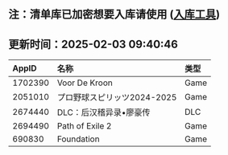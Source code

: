 ## 注：清单库已加密想要入库请使用 ([入库工具](https://github.com/BlankTMing/ManifestAutoUpdate/releases))

## 更新时间：2025-02-03 09:40:46
| AppID | 名称 | 类型  |
| :-------------------- | :----------------------------- | :----------- |
| 1702390 | Voor De Kroon| Game |
| 2051010 | プロ野球スピリッツ2024-2025| Game |
| 2674440 | DLC：后汉稽异录•廖豪传| DLC |
| 2694490 | Path of Exile 2| Game |
| 690830 | Foundation| Game |
